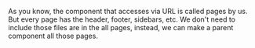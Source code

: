 As you know, the component that accesses via URL is called pages by us. But every page has the header, footer, sidebars, etc. We don't need to include those files are in the all pages, instead, we can make a parent component all those pages.
